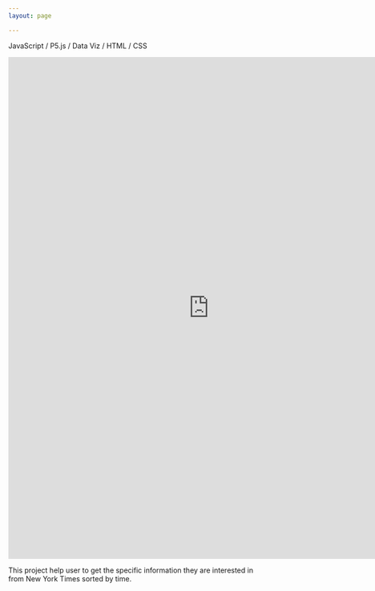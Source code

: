 ```yaml
---
layout: page

---
```


JavaScript / P5.js / Data Viz / HTML / CSS



<iframe src="http://itp.cgao.me/icm/ICM_wk8_v1/" width="800" height="1000" frameBorder="0"></iframe>


This project help user to get the specific information they are interested in from New York Times sorted by time.

